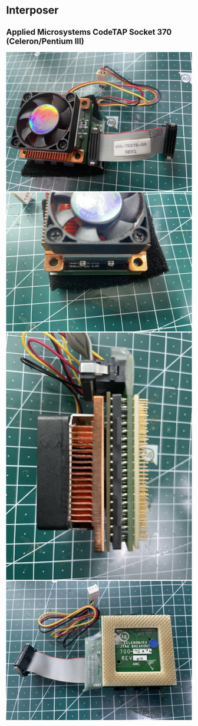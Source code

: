 # Interposer
## Applied Microsystems CodeTAP Socket 370 (Celeron/Pentium III)
![Interposer CodeTap Socket 370 1](./Interposer/Interposer_CodeTap_Socket370.jpg)
![Interposer CodeTap Socket 370 2](./Interposer/Interposer_CodeTap_Socket3702.jpg)
![Interposer CodeTap Socket 370 3](./Interposer/Interposer_CodeTap_Socket3703.jpg)
![Interposer CodeTap Socket 370 4](./Interposer/Interposer_CodeTap_Socket3704.jpg)